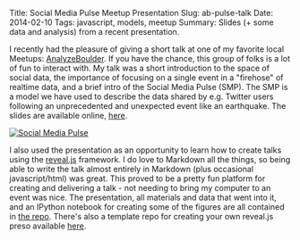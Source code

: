 Title: Social Media Pulse Meetup Presentation
Slug: ab-pulse-talk 
Date: 2014-02-10 
Tags: javascript, models, meetup 
Summary: Slides (+ some data and analysis) from a recent presentation. 


I recently had the pleasure of giving a short talk at one of my favorite local Meetups: [AnalyzeBoulder](http://www.meetup.com/Analyze-Boulder/events/156806792/). If you have the chance, this group of folks is a lot of fun to interact with. My talk was a short introduction to the space of social data, the importance of focusing on a single event in a "firehose" of realtime data, and a brief intro of the Social Media Pulse (SMP). The SMP is a model we have used to describe the data shared by e.g. Twitter users following an unprecedented and unexpected event like an earthquake. The slides are available online, [here](http://jrmontag.github.io/AnalyzeBoulder-SocialPulse/). 

[![Social Media Pulse]({filename}/images/AB-pulse.png)][1]

  [1]: https://github.com/jrmontag/AnalyzeBoulder-SocialPulse 

I also used the presentation as an opportunity to learn how to create talks using the [reveal.js](http://lab.hakim.se/reveal-js/#/) framework. I do love to Markdown all the things, so being able to write the talk almost entirely in Markdown (plus occasional javascript/html) was great. This proved to be a pretty fun platform for creating and delivering a talk - not needing to bring my computer to an event was nice. The presentation, all materials and data that went into it, and an IPython notebook for creating some of the figures are all contained in [the repo](https://github.com/jrmontag/AnalyzeBoulder-SocialPulse). There's also a template repo for creating your own reveal.js preso available [here](https://github.com/jrmontag/reveal-template). 


